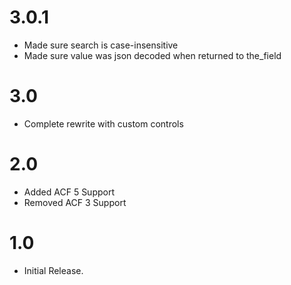 # 3.0.1
- Made sure search is case-insensitive
- Made sure value was json decoded when returned to the_field

# 3.0
- Complete rewrite with custom controls

# 2.0
- Added ACF 5 Support
- Removed ACF 3 Support

# 1.0
- Initial Release.
